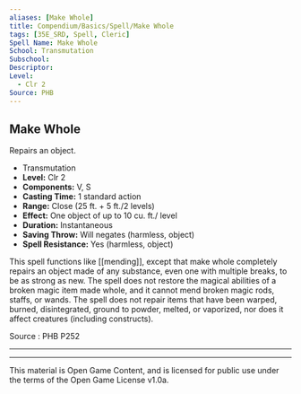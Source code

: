 ```yaml
---
aliases: [Make Whole]
title: Compendium/Basics/Spell/Make Whole
tags: [35E_SRD, Spell, Cleric]
Spell Name: Make Whole
School: Transmutation
Subschool: 
Descriptor: 
Level:
  - Clr 2
Source: PHB
---
```



## Make Whole

Repairs an object.

*   Transmutation
*   **Level:** Clr 2
*   **Components:** V, S
*   **Casting Time:** 1 standard action
*   **Range:** Close (25 ft. + 5 ft./2 levels)
*   **Effect:** One object of up to 10 cu. ft./ level
*   **Duration:** Instantaneous
*   **Saving Throw:** Will negates (harmless, object)
*   **Spell Resistance:** Yes (harmless, object)

This spell functions like [[mending]], except that make whole completely repairs an object made of any substance, even one with multiple breaks, to be as strong as new. The spell does not restore the magical abilities of a broken magic item made whole, and it cannot mend broken magic rods, staffs, or wands. The spell does not repair items that have been warped, burned, disintegrated, ground to powder, melted, or vaporized, nor does it affect creatures (including constructs).

Source : PHB P252

---

---

This material is Open Game Content, and is licensed for public use under
the terms of the Open Game License v1.0a.
